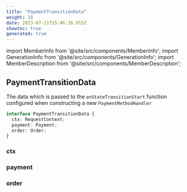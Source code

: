 ```yaml
---
title: "PaymentTransitionData"
weight: 10
date: 2023-07-21T15:46:16.915Z
showtoc: true
generated: true
---
```

<!-- This file was generated from the Vendure source. Do not modify. Instead, re-run the "docs:build" script -->
import MemberInfo from '@site/src/components/MemberInfo';
import GenerationInfo from '@site/src/components/GenerationInfo';
import MemberDescription from '@site/src/components/MemberDescription';


## PaymentTransitionData

<GenerationInfo sourceFile="packages/core/src/service/helpers/payment-state-machine/payment-state.ts" sourceLine="41" packageName="@vendure/core" />

The data which is passed to the `onStateTransitionStart` function configured when constructing
a new `PaymentMethodHandler`

```ts title="Signature"
interface PaymentTransitionData {
  ctx: RequestContext;
  payment: Payment;
  order: Order;
}
```

<div className="members-wrapper">

### ctx

<MemberInfo kind="property" type="<a href='/reference/typescript-api/request/request-context#requestcontext'>RequestContext</a>"   />


### payment

<MemberInfo kind="property" type="<a href='/reference/typescript-api/entities/payment#payment'>Payment</a>"   />


### order

<MemberInfo kind="property" type="<a href='/reference/typescript-api/entities/order#order'>Order</a>"   />




</div>
